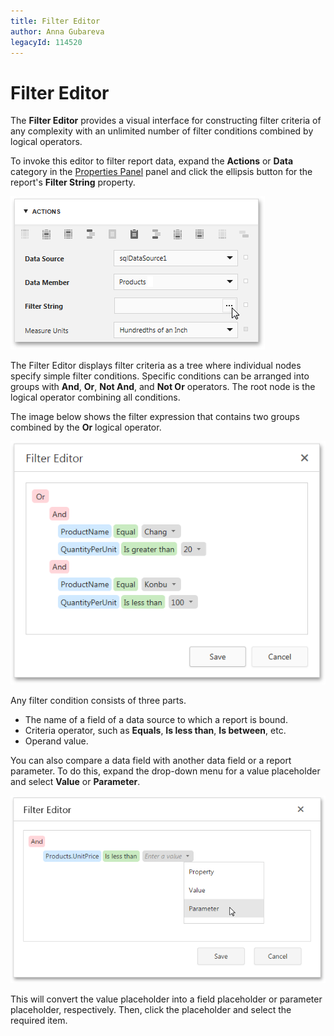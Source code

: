 ```yaml
---
title: Filter Editor
author: Anna Gubareva
legacyId: 114520
---
```

# Filter Editor
The **Filter Editor** provides a visual interface for constructing filter criteria of any complexity with an unlimited number of filter conditions combined by logical operators.

To invoke this editor to filter report data, expand the **Actions** or **Data** category in the [Properties Panel](properties-panel.md) panel and click the ellipsis button for the report's **Filter String** property.

![filter-editor-filter-string](../../../images/img118363.png)

The Filter Editor displays filter criteria as a tree where individual nodes specify simple filter conditions. Specific conditions can be arranged into groups with **And**, **Or**, **Not And**, and **Not Or** operators. The root node is the logical operator combining all conditions.

The image below shows the filter expression that contains two groups combined by the **Or** logical operator.

![filter-editor-condition](../../../images/img118364.png)

Any filter condition consists of three parts.
* The name of a field of a data source to which a report is bound.
* Criteria operator, such as **Equals**, **Is less than**, **Is between**, etc.
* Operand value.

You can also compare a data field with another data field or a report parameter. To do this, expand the drop-down menu for a value placeholder and select **Value** or **Parameter**.

![sql-data-source-wizard-filter-editor](../../../images/img118471.png)

This will convert the value placeholder into a field placeholder or parameter placeholder, respectively. Then, click the placeholder and select the required item.
